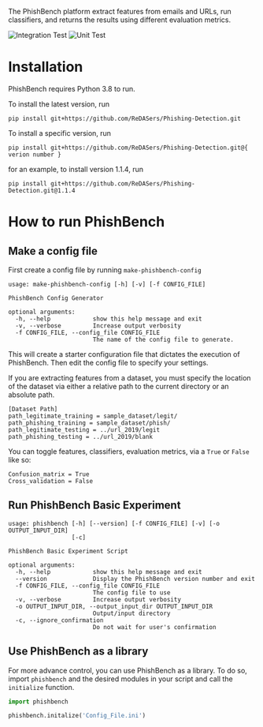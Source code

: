 The PhishBench platform extract features from emails and URLs, run classifiers, and returns the results using different evaluation metrics.

![Integration Test](https://github.com/ReDASers/Phishing-Detection/workflows/Integration%20Test/badge.svg)
![Unit Test](https://github.com/ReDASers/Phishing-Detection/workflows/Unit%20Test/badge.svg)

# Installation

PhishBench requires Python 3.8 to run.

To install the latest version, run

    pip install git+https://github.com/ReDASers/Phishing-Detection.git

To install a specific version, run 

    pip install git+https://github.com/ReDASers/Phishing-Detection.git@{ verion number }

for an example, to install version 1.1.4, run 

    pip install git+https://github.com/ReDASers/Phishing-Detection.git@1.1.4

# How to run PhishBench


## Make a config file
First create a config file by running `make-phishbench-config`

```
usage: make-phishbench-config [-h] [-v] [-f CONFIG_FILE]

PhishBench Config Generator

optional arguments:
  -h, --help            show this help message and exit
  -v, --verbose         Increase output verbosity
  -f CONFIG_FILE, --config_file CONFIG_FILE
                        The name of the config file to generate.
```


This will create a starter configuration file that dictates the execution of PhishBench. Then edit the config file to specify your settings.

If you are extracting features from a dataset, you must specify the location of the dataset via either a relative path to the current directory or an absolute path. 

```
[Dataset Path]
path_legitimate_training = sample_dataset/legit/
path_phishing_training = sample_dataset/phish/
path_legitimate_testing = ../url_2019/legit
path_phishing_testing = ../url_2019/blank
```

You can toggle features, classifiers, evaluation metrics, via a `True` or `False` like so:

```
Confusion_matrix = True
Cross_validation = False
```

## Run PhishBench Basic Experiment
```
usage: phishbench [-h] [--version] [-f CONFIG_FILE] [-v] [-o OUTPUT_INPUT_DIR]
                  [-c]

PhishBench Basic Experiment Script

optional arguments:
  -h, --help            show this help message and exit
  --version             Display the PhishBench version number and exit
  -f CONFIG_FILE, --config_file CONFIG_FILE
                        The config file to use
  -v, --verbose         Increase output verbosity
  -o OUTPUT_INPUT_DIR, --output_input_dir OUTPUT_INPUT_DIR
                        Output/input directory
  -c, --ignore_confirmation
                        Do not wait for user's confirmation
```

## Use PhishBench as a library
For more advance control, you can use PhishBench as a library. To do so, import `phishbench` and the desired modules in your script and call the `initialize` function.

```python
import phishbench

phishbench.initalize('Config_File.ini')
```
